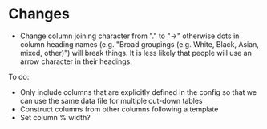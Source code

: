 # Changes

* Change column joining character from "." to "→" otherwise dots in column heading names (e.g. "Broad groupings (e.g. White, Black, Asian, mixed, other)") will break things. It is less likely that people will use an arrow character in their headings.

To do:

* Only include columns that are explicitly defined in the config so that we can use the same data file for multiple cut-down tables
* Construct columns from other columns following a template
* Set column % width?
